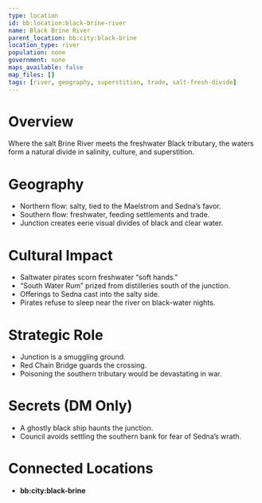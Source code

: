 ```yaml
---
type: location
id: bb:location:black-brine-river
name: Black Brine River
parent_location: bb:city:black-brine
location_type: river
population: none
government: none
maps_available: false
map_files: []
tags: [river, geography, superstition, trade, salt-fresh-divide]
---
```


# Overview
Where the salt Brine River meets the freshwater Black tributary, the waters form a natural divide in salinity, culture, and superstition.

# Geography
- Northern flow: salty, tied to the Maelstrom and Sedna’s favor.  
- Southern flow: freshwater, feeding settlements and trade.  
- Junction creates eerie visual divides of black and clear water.  

# Cultural Impact
- Saltwater pirates scorn freshwater “soft hands.”  
- “South Water Rum” prized from distilleries south of the junction.  
- Offerings to Sedna cast into the salty side.  
- Pirates refuse to sleep near the river on black-water nights.  

# Strategic Role
- Junction is a smuggling ground.  
- Red Chain Bridge guards the crossing.  
- Poisoning the southern tributary would be devastating in war.  

# Secrets (DM Only)
- A ghostly black ship haunts the junction.  
- Council avoids settling the southern bank for fear of Sedna’s wrath.  

# Connected Locations
- **bb:city:black-brine**
